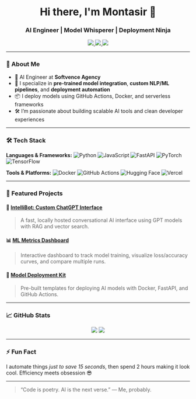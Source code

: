 <h1 align="center">Hi there, I'm Montasir 👋</h1>
<h3 align="center">AI Engineer | Model Whisperer | Deployment Ninja</h3>

<p align="center">
  <a href="https://www.linkedin.com/in/montasir-ai/" target="_blank">
    <img src="https://img.shields.io/badge/LinkedIn-%230077B5.svg?&style=flat&logo=linkedin&logoColor=white" />
  </a>
  <a href="mailto:montasir@example.com">
    <img src="https://img.shields.io/badge/Email-%23D14836.svg?&style=flat&logo=gmail&logoColor=white" />
  </a>
  <a href="https://github.com/Montasir-Rahman">
    <img src="https://img.shields.io/github/followers/Montasir-Rahman?label=Follow&style=social" />
  </a>
</p>

---

### 🧠 About Me

- 🚀 AI Engineer at **Softvence Agency**
- 🤖 I specialize in **pre-trained model integration**, **custom NLP/ML pipelines**, and **deployment automation**
- 📦 I deploy models using GitHub Actions, Docker, and serverless frameworks
- 🛠️ I’m passionate about building scalable AI tools and clean developer experiences

---

### 🛠️ Tech Stack

**Languages & Frameworks:**
![Python](https://img.shields.io/badge/Python-3670A0?style=for-the-badge&logo=python&logoColor=white)
![JavaScript](https://img.shields.io/badge/JavaScript-F7DF1E?style=for-the-badge&logo=javascript&logoColor=black)
![FastAPI](https://img.shields.io/badge/FastAPI-005571?style=for-the-badge&logo=fastapi)
![PyTorch](https://img.shields.io/badge/PyTorch-EE4C2C?style=for-the-badge&logo=pytorch&logoColor=white)
![TensorFlow](https://img.shields.io/badge/TensorFlow-FF6F00?style=for-the-badge&logo=tensorflow&logoColor=white)

**Tools & Platforms:**
![Docker](https://img.shields.io/badge/Docker-2496ED?style=for-the-badge&logo=docker&logoColor=white)
![GitHub Actions](https://img.shields.io/badge/GitHub_Actions-2088FF?style=for-the-badge&logo=github-actions&logoColor=white)
![Hugging Face](https://img.shields.io/badge/HuggingFace-FCC624?style=for-the-badge&logo=huggingface&logoColor=black)
![Vercel](https://img.shields.io/badge/Vercel-000000?style=for-the-badge&logo=vercel&logoColor=white)

---

### 📌 Featured Projects

#### 🧠 [IntelliBot: Custom ChatGPT Interface](https://github.com/Montasir-Rahman/intellibot)
> A fast, locally hosted conversational AI interface using GPT models with RAG and vector search.

#### 📊 [ML Metrics Dashboard](https://github.com/Montasir-Rahman/ml-dashboard)
> Interactive dashboard to track model training, visualize loss/accuracy curves, and compare multiple runs.

#### 🚀 [Model Deployment Kit](https://github.com/Montasir-Rahman/deploy-kit)
> Pre-built templates for deploying AI models with Docker, FastAPI, and GitHub Actions.

---

### 📈 GitHub Stats

<p align="center">
  <img src="https://github-readme-stats.vercel.app/api?username=Montasir-Rahman&show_icons=true&theme=tokyonight" />
  <img src="https://github-readme-stats.vercel.app/api/top-langs/?username=Montasir-Rahman&layout=compact&theme=tokyonight" />
</p>

---

### ⚡ Fun Fact

I automate things *just to save 15 seconds*, then spend 2 hours making it look cool. Efficiency meets obsession 😎

---

> “Code is poetry. AI is the next verse.” — Me, probably.

